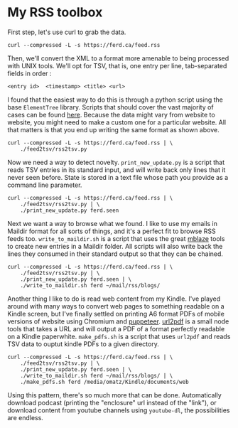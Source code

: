 # My RSS toolbox

First step, let's use curl to grab the data.

```shell
curl --compressed -L -s https://ferd.ca/feed.rss
```

Then, we'll convert the XML to a format more amenable to being processed
with UNIX tools. We'll opt for TSV, that is, one entry per line, tab-separated
fields in order :

```
<entry id>	<timestamp>	<title>	<url>
```

I found that the
easiest way to do this is through a python script using the base `ElementTree`
library. Scripts that should cover the vast majority of cases can be found [here]().
Because the data might vary from website to website, you might need to make a custom
one for a particular website. All that matters is that you end up writing the same
format as shown above.

```
curl --compressed -L -s https://ferd.ca/feed.rss | \
    ./feed2tsv/rss2tsv.py
```

Now we need a way to detect novelty. `print_new_update.py` is a script that reads TSV
entries in its standard input, and will write back only lines that it never seen before.
State is stored in a text file whose path you provide as a command line parameter.

```
curl --compressed -L -s https://ferd.ca/feed.rss | \
    ./feed2tsv/rss2tsv.py | \
    ./print_new_update.py ferd.seen
```

Next we want a way to browse what we found. I like to use my emails in Maildir format
for all sorts of things, and it's a perfect fit to browse RSS feeds too. `write_to_maildir.sh`
is a script that uses the great [mblaze](https://github.com/leahneukirchen/mblaze) tools
to create new entries in a Maildir folder. All scripts will also write back the lines they
consumed in their standard output so that they can be chained.

```
curl --compressed -L -s https://ferd.ca/feed.rss | \
    ./feed2tsv/rss2tsv.py | \
    ./print_new_update.py ferd.seen | \
    ./write_to_maildir.sh ferd ~/mail/rss/blogs/
```

Another thing I like to do is read web content from my Kindle. I've played around
with many ways to convert web pages to something readable on a Kindle screen, but I've
finally settled on printing A6 format PDFs of mobile versions of website using Chromium
and [puppeteer](https://github.com/puppeteer/puppeteer/). [url2pdf]() is a small node
tools that takes a URL and will output a PDF of a format perfectly readable on a Kindle
paperwhite. `make_pdfs.sh` is a script that uses `url2pdf` and reads TSV data to ouptut
kindle PDFs to a given directory.

```
curl --compressed -L -s https://ferd.ca/feed.rss | \
    ./feed2tsv/rss2tsv.py | \
    ./print_new_update.py ferd.seen | \
    ./write_to_maildir.sh ferd ~/mail/rss/blogs/ | \
    ./make_pdfs.sh ferd /media/omatz/Kindle/documents/web
```

Using this pattern, there's so much more that can be done. Automatically download
podcast (printing the "enclosure" url instead of the "link"), or download content
from youtube channels using `youtube-dl`, the possibilities are endless.
